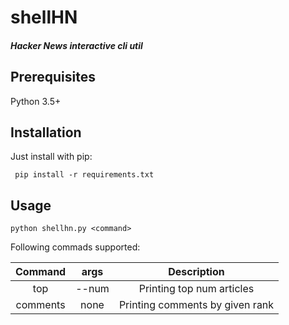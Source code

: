  # shellHN
##### Hacker News interactive cli util

## Prerequisites
Python 3.5+ 

## Installation
Just install with pip:
```
 pip install -r requirements.txt
```

## Usage
```
python shellhn.py <command>
```
 Following commads supported:
 
| Command        | args           | Description  |
| :-------------: |:-------------:| :------:|
| top      | --num | Printing top num articles | 
| comments     | none      |   Printing comments by given rank |

